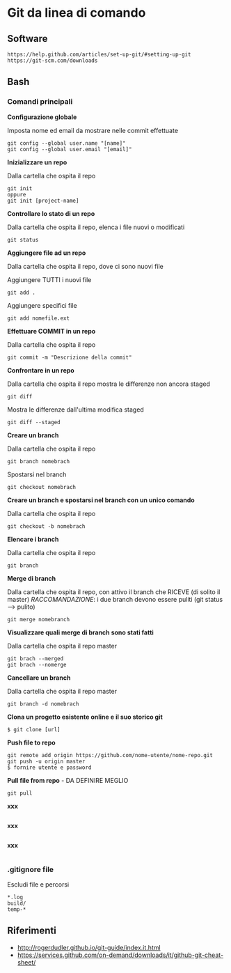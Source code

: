 # Git da linea di comando
## Software
```
https://help.github.com/articles/set-up-git/#setting-up-git
https://git-scm.com/downloads
```
## Bash
### Comandi principali
**Configurazione globale**

Imposta nome ed email da mostrare nelle commit effettuate
```
git config --global user.name "[name]"
git config --global user.email "[email]"
```

**Inizializzare un repo**

Dalla cartella che ospita il repo
```
git init
oppure
git init [project-name]
```
**Controllare lo stato di un repo**

Dalla cartella che ospita il repo, elenca i file nuovi o modificati
```
git status
```
**Aggiungere file ad un repo**

Dalla cartella che ospita il repo, dove ci sono nuovi file

Aggiungere TUTTI i nuovi file
```
git add .
```

Aggiungere specifici file
```
git add nomefile.ext
```

**Effettuare COMMIT in un repo**

Dalla cartella che ospita il repo
```
git commit -m "Descrizione della commit"
```

**Confrontare in un repo**

Dalla cartella che ospita il repo mostra le differenze non ancora staged
```
git diff
```

Mostra le differenze dall'ultima modifica staged
```
git diff --staged
```


**Creare un branch**

Dalla cartella che ospita il repo
```
git branch nomebrach
```

Spostarsi nel branch
```
git checkout nomebrach
```

**Creare un branch e spostarsi nel branch con un unico comando**

Dalla cartella che ospita il repo

```
git checkout -b nomebrach
```

**Elencare i branch**

Dalla cartella che ospita il repo
```
git branch
```

**Merge di branch**

Dalla cartella che ospita il repo, con attivo il branch che RICEVE (di solito il master)
*RACCOMANDAZIONE*: i due branch devono essere puliti (git status --> pulito)
```
git merge nomebranch
```

**Visualizzare quali merge di branch sono stati fatti**

Dalla cartella che ospita il repo master
```
git brach --merged
git brach --nomerge
```

**Cancellare un branch**

Dalla cartella che ospita il repo master

```
git branch -d nomebrach
```

**Clona un progetto esistente online e il suo storico git**

```
$ git clone [url]
```

**Push file to repo**

```
git remote add origin https://github.com/nome-utente/nome-repo.git
git push -u origin master
$ fornire utente e password
```

**Pull file from repo** - DA DEFINIRE MEGLIO
```
git pull
```

**xxx**
```
```

**xxx**
```
```
**xxx**
```
```

### .gitignore file
Escludi file e percorsi 
```
*.log
build/
temp-*
```

## Riferimenti
- http://rogerdudler.github.io/git-guide/index.it.html
- https://services.github.com/on-demand/downloads/it/github-git-cheat-sheet/
